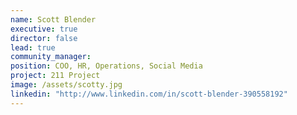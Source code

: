 ```yaml
---
name: Scott Blender
executive: true
director: false
lead: true
community_manager:   
position: COO, HR, Operations, Social Media
project: 211 Project
image: /assets/scotty.jpg
linkedin: "http://www.linkedin.com/in/scott-blender-390558192"
---
```

